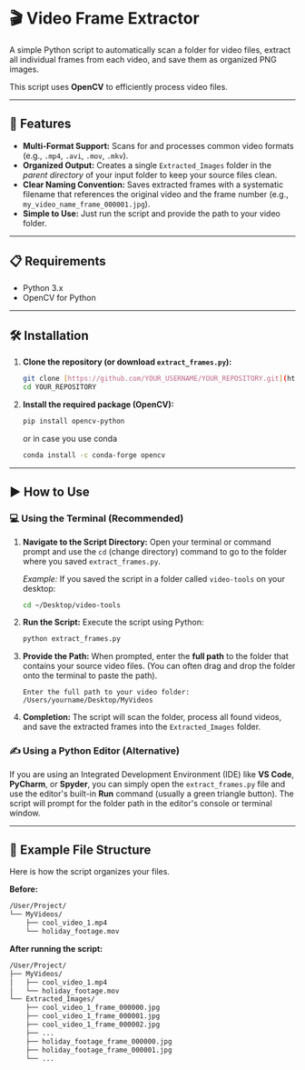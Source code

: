 # 🎬 Video Frame Extractor

A simple Python script to automatically scan a folder for video files, extract all individual frames from each video, and save them as organized PNG images.

This script uses **OpenCV** to efficiently process video files.

---

## 🚀 Features

* **Multi-Format Support:** Scans for and processes common video formats (e.g., `.mp4`, `.avi`, `.mov`, `.mkv`).
* **Organized Output:** Creates a single `Extracted_Images` folder in the *parent directory* of your input folder to keep your source files clean.
* **Clear Naming Convention:** Saves extracted frames with a systematic filename that references the original video and the frame number (e.g., `my_video_name_frame_000001.jpg`).
* **Simple to Use:** Just run the script and provide the path to your video folder.

---

## 📋 Requirements

* Python 3.x
* OpenCV for Python

---

## 🛠️ Installation

1.  **Clone the repository (or download `extract_frames.py`):**
    ```bash
    git clone [https://github.com/YOUR_USERNAME/YOUR_REPOSITORY.git](https://github.com/YOUR_USERNAME/YOUR_REPOSITORY.git)
    cd YOUR_REPOSITORY
    ```

2.  **Install the required package (OpenCV):**
    ```bash
    pip install opencv-python
    ```
    or in case you use conda
    
    ```bash
    conda install -c conda-forge opencv
    ```
---

## ▶️ How to Use

### 💻 Using the Terminal (Recommended)

1.  **Navigate to the Script Directory:** Open your terminal or command prompt and use the `cd` (change directory) command to go to the folder where you saved `extract_frames.py`.

    *Example:* If you saved the script in a folder called `video-tools` on your desktop:
    ```bash
    cd ~/Desktop/video-tools
    ```

2.  **Run the Script:** Execute the script using Python:
    ```bash
    python extract_frames.py
    ```

3.  **Provide the Path:** When prompted, enter the **full path** to the folder that contains your source video files. (You can often drag and drop the folder onto the terminal to paste the path).

    ```
    Enter the full path to your video folder: /Users/yourname/Desktop/MyVideos
    ```

4.  **Completion:** The script will scan the folder, process all found videos, and save the extracted frames into the `Extracted_Images` folder.

### ✍️ Using a Python Editor (Alternative)

If you are using an Integrated Development Environment (IDE) like **VS Code**, **PyCharm**, or **Spyder**, you can simply open the `extract_frames.py` file and use the editor's built-in **Run** command (usually a green triangle button). The script will prompt for the folder path in the editor's console or terminal window.

---

## 📁 Example File Structure

Here is how the script organizes your files.

**Before:**
```bash
/User/Project/
└── MyVideos/
    ├── cool_video_1.mp4
    └── holiday_footage.mov
```

**After running the script:**
```bash
/User/Project/
├── MyVideos/
│   ├── cool_video_1.mp4
│   └── holiday_footage.mov
└── Extracted_Images/
    ├── cool_video_1_frame_000000.jpg
    ├── cool_video_1_frame_000001.jpg
    ├── cool_video_1_frame_000002.jpg
    ├── ...
    ├── holiday_footage_frame_000000.jpg
    ├── holiday_footage_frame_000001.jpg
    └── ...
```
